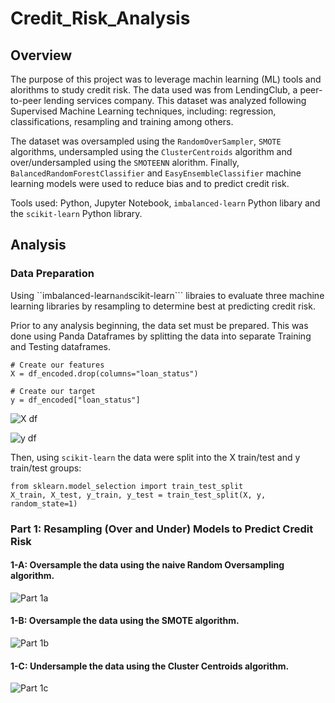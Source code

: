 # Credit_Risk_Analysis

## Overview
The purpose of this project was to leverage machin learning (ML) tools and alorithms to study credit risk. The data used was from LendingClub, a peer-to-peer lending services company. This dataset was analyzed following Supervised Machine Learning techniques, including: regression, classifications, resampling and training among others.

The dataset was oversampled using the ```RandomOverSampler```, ```SMOTE``` algorithms, undersampled using the ```ClusterCentroids``` algorithm and over/undersampled using the ```SMOTEENN``` alorithm. Finally, ```BalancedRandomForestClassifier``` and ```EasyEnsembleClassifier``` machine learning models were used to reduce bias and to predict credit risk. 

Tools used: Python, Jupyter Notebook, ```imbalanced-learn``` Python libary and the ```scikit-learn``` Python library.

## Analysis
### Data Preparation
Using ``imbalanced-learn``` and ```scikit-learn``` libraies to evaluate three machine learning libraries by resampling to determine best at predicting credit risk.

Prior to any analysis beginning, the data set must be prepared. This was done using Panda Dataframes by splitting the data into separate Training and Testing dataframes.
```
# Create our features
X = df_encoded.drop(columns="loan_status")

# Create our target
y = df_encoded["loan_status"]
```
![X df](https://user-images.githubusercontent.com/89284280/147178331-2b55ada2-b6d3-457f-95a0-b778a3ee593a.JPG)

![y df](https://user-images.githubusercontent.com/89284280/147178337-8f6bd16a-ab39-4993-928d-2f20d4cdbdef.JPG)

Then, using ```scikit-learn``` the data were split into the X train/test and y train/test groups:
```
from sklearn.model_selection import train_test_split
X_train, X_test, y_train, y_test = train_test_split(X, y, random_state=1)
```

### Part 1: Resampling (Over and Under) Models to Predict Credit Risk
#### 1-A: Oversample the data using the naive Random Oversampling algorithm.
![Part 1a](https://user-images.githubusercontent.com/89284280/147179346-8d2f12c1-f3ab-4fd7-93f6-31746801e233.jpg)

#### 1-B: Oversample the data using the SMOTE algorithm.
![Part 1b](https://user-images.githubusercontent.com/89284280/147179260-f227b12c-989e-4dc8-afb2-31583c71ddc2.jpg)

#### 1-C: Undersample the data using the Cluster Centroids algorithm.
![Part 1c](https://user-images.githubusercontent.com/89284280/147179566-3afc1109-d674-41e9-9404-db2fa70d2a99.jpg)



